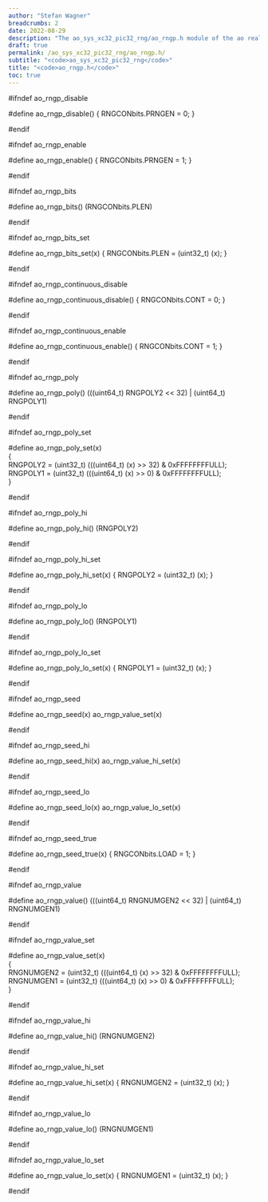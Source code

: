 ```yaml
---
author: "Stefan Wagner"
breadcrumbs: 2
date: 2022-08-29
description: "The ao_sys_xc32_pic32_rng/ao_rngp.h module of the ao real-time operating system."
draft: true
permalink: /ao_sys_xc32_pic32_rng/ao_rngp.h/ 
subtitle: "<code>ao_sys_xc32_pic32_rng</code>"
title: "<code>ao_rngp.h</code>"
toc: true
---
```


#ifndef ao_rngp_disable

#define ao_rngp_disable()               { RNGCONbits.PRNGEN = 0; }

#endif

#ifndef ao_rngp_enable

#define ao_rngp_enable()                { RNGCONbits.PRNGEN = 1; }

#endif

#ifndef ao_rngp_bits

#define ao_rngp_bits()                  (RNGCONbits.PLEN)

#endif

#ifndef ao_rngp_bits_set

#define ao_rngp_bits_set(x)             { RNGCONbits.PLEN = (uint32_t) (x); }

#endif

#ifndef ao_rngp_continuous_disable

#define ao_rngp_continuous_disable()    { RNGCONbits.CONT = 0; }

#endif

#ifndef ao_rngp_continuous_enable

#define ao_rngp_continuous_enable()     { RNGCONbits.CONT = 1; }

#endif

#ifndef ao_rngp_poly

#define ao_rngp_poly()                  (((uint64_t) RNGPOLY2 << 32) | (uint64_t) RNGPOLY1)

#endif

#ifndef ao_rngp_poly_set

#define ao_rngp_poly_set(x)                                                 \
{                                                                           \
        RNGPOLY2 = (uint32_t) (((uint64_t) (x) >> 32) & 0xFFFFFFFFULL);     \
        RNGPOLY1 = (uint32_t) (((uint64_t) (x) >>  0) & 0xFFFFFFFFULL);     \
}

#endif

#ifndef ao_rngp_poly_hi

#define ao_rngp_poly_hi()               (RNGPOLY2)

#endif

#ifndef ao_rngp_poly_hi_set

#define ao_rngp_poly_hi_set(x)          { RNGPOLY2 = (uint32_t) (x); }

#endif

#ifndef ao_rngp_poly_lo

#define ao_rngp_poly_lo()               (RNGPOLY1)

#endif

#ifndef ao_rngp_poly_lo_set

#define ao_rngp_poly_lo_set(x)          { RNGPOLY1 = (uint32_t) (x); }

#endif

#ifndef ao_rngp_seed

#define ao_rngp_seed(x)                 ao_rngp_value_set(x)

#endif

#ifndef ao_rngp_seed_hi

#define ao_rngp_seed_hi(x)              ao_rngp_value_hi_set(x)

#endif

#ifndef ao_rngp_seed_lo

#define ao_rngp_seed_lo(x)              ao_rngp_value_lo_set(x)

#endif

#ifndef ao_rngp_seed_true

#define ao_rngp_seed_true(x)            { RNGCONbits.LOAD = 1; }

#endif

#ifndef ao_rngp_value

#define ao_rngp_value()                 (((uint64_t) RNGNUMGEN2 << 32) | (uint64_t) RNGNUMGEN1)

#endif

#ifndef ao_rngp_value_set

#define ao_rngp_value_set(x)                                                \
{                                                                           \
        RNGNUMGEN2 = (uint32_t) (((uint64_t) (x) >> 32) & 0xFFFFFFFFULL);   \
        RNGNUMGEN1 = (uint32_t) (((uint64_t) (x) >>  0) & 0xFFFFFFFFULL);   \
}

#endif

#ifndef ao_rngp_value_hi

#define ao_rngp_value_hi()              (RNGNUMGEN2)

#endif

#ifndef ao_rngp_value_hi_set

#define ao_rngp_value_hi_set(x)         { RNGNUMGEN2 = (uint32_t) (x); }

#endif

#ifndef ao_rngp_value_lo

#define ao_rngp_value_lo()              (RNGNUMGEN1)

#endif

#ifndef ao_rngp_value_lo_set

#define ao_rngp_value_lo_set(x)         { RNGNUMGEN1 = (uint32_t) (x); }

#endif

